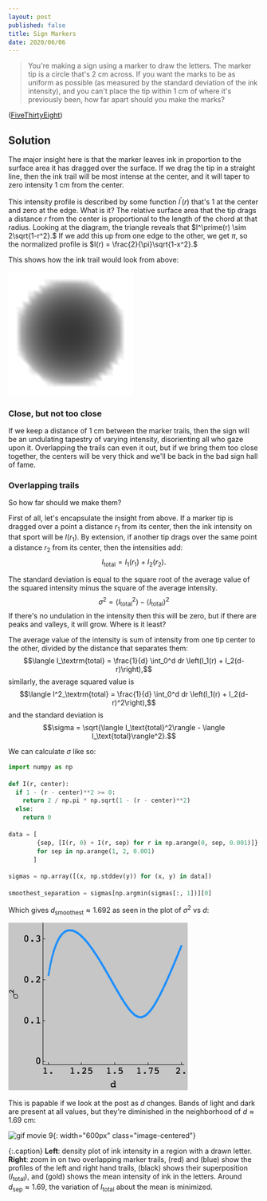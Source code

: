 ```yaml
---
layout: post
published: false
title: Sign Markers
date: 2020/06/06
---
```


>You're making a sign using a marker to draw the letters. The marker tip is a circle that's $\SI{2}{\centi\meter}$ across. If you want the marks to be as uniform as possible (as measured by the standard deviation of the ink intensity), and you can't place the tip within $\SI{1}{\centi\meter}$ of where it's previously been, how far apart should you make the marks?

<!--more-->

([FiveThirtyEight](https://fivethirtyeight.com/features/can-you-pinpoint-the-planet/))

## Solution

The major insight here is that the marker leaves ink in proportion to the surface area it has dragged over the surface. If we drag the tip in a straight line, then the ink trail will be most intense at the center, and it will taper to zero intensity $\SI{1}{\centi\meter}$ from the center. 

This intensity profile is described by some function $I^\prime(r)$ that's $1$ at the center and zero at the edge. What is it? The relative surface area that the tip drags a distance $r$ from the center is proportional to the length of the chord at that radius. Looking at the diagram, the triangle reveals that $I^\prime(r) \sim 2\sqrt{1-r^2}.$ If we add this up from one edge to the other, we get $\pi,$ so the normalized profile is $I(r) = \frac{2}{\pi}\sqrt{1-x^2}.$

This shows how the ink trail would look from above:

![aerial view](/img/2020-06-05-tip-intensity.png)

### Close, but not too close

If we keep a distance of $1\text{ cm}$ between the marker trails, then the sign will be an undulating tapestry of varying intensity, disorienting all who gaze upon it. Overlapping the trails can even it out, but if we bring them too close together, the centers will be very thick and we'll be back in the bad sign hall of fame.

### Overlapping trails

So how far should we make them?

First of all, let's encapsulate the insight from above. If a marker tip is dragged over a point a distance $r_1$ from its center, then the ink intensity on that sport will be $I(r_1).$ By extension, if another tip drags over the same point a distance $r_2$ from its center, then the intensities add:
$$I_\text{total} = I_1(r_1) + I_2(r_2).$$

The standard deviation is equal to the square root of the average value of the squared intensity minus the square of the average intensity. 
$$\sigma^2 = \langle I_\text{total}^2\rangle - \langle I_\text{total}\rangle^2$$
If there's no undulation in the intensity then this will be zero, but if there are peaks and valleys, it will grow. Where is it least?

The average value of the intensity is sum of intensity from one tip center to the other, divided by the distance that separates them:
$$\langle I_\textrm{total} = \frac{1}{d} \int_0^d dr \left(I_1(r) + I_2(d-r)\right),$$
similarly, the average squared value is
$$\langle I^2_\textrm{total} = \frac{1}{d} \int_0^d dr \left(I_1(r) + I_2(d-r)^2\right),$$
and the standard deviation is
$$\sigma = \sqrt{\langle I_\text{total}^2\rangle - \langle I_\text{total}\rangle^2}.$$

We can calculate $\sigma$ like so:

```python
import numpy as np

def I(r, center):
  if 1 - (r - center)**2 >= 0:
    return 2 / np.pi * np.sqrt(1 - (r - center)**2)
  else:
    return 0
  
data = [
        {sep, [I(r, 0) + I(r, sep) for r in np.arange(0, sep, 0.001)]}
        for sep in np.arange(1, 2, 0.001) 
       ]
       
sigmas = np.array([(x, np.stddev(y)) for (x, y) in data])

smoothest_separation = sigmas[np.argmin(sigmas[:, 1])][0]
```

Which gives $d_\text{smoothest} \approx 1.692$ as seen in the plot of $\sigma^2$ vs $d$:

![plot of stddev vs d](/img/2020-06-05-stddev-sep.png)

This is papable if we look at the post as $d$ changes. Bands of light and dark are present at all values, but they're diminished in the neighborhood of $d\approx 1.69\text{ cm}$:

![gif movie 9](/img/2020-06-05-poster-sign-movie.gif){: width="600px" class="image-centered"}

{:.caption}
**Left**: density plot of ink intensity in a region with a drawn letter. **Right**: zoom in on two overlapping marker trails, (red) and (blue) show the profiles of the left and right hand trails, (black) shows their superposition ($I_\text{total}$), and (gold) shows the mean intensity of ink in the letters. Around $d_\text{sep} \approx 1.69,$ the variation of $I_\text{total}$ about the mean is minimized.


  



<br>

